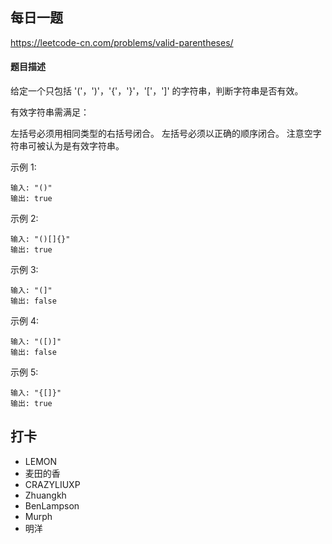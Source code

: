 ## 每日一题
https://leetcode-cn.com/problems/valid-parentheses/

#### 题目描述
给定一个只包括 '('，')'，'{'，'}'，'['，']' 的字符串，判断字符串是否有效。

有效字符串需满足：

左括号必须用相同类型的右括号闭合。
左括号必须以正确的顺序闭合。
注意空字符串可被认为是有效字符串。

示例 1:
```
输入: "()"
输出: true
```
示例 2:
```
输入: "()[]{}"
输出: true
```
示例 3:
```
输入: "(]"
输出: false
```
示例 4:
```
输入: "([)]"
输出: false
```
示例 5:
```
输入: "{[]}"
输出: true
```

## 打卡
- LEMON
- 麦田的香
- CRAZYLIUXP
- Zhuangkh
- BenLampson 
- Murph
- 明洋
